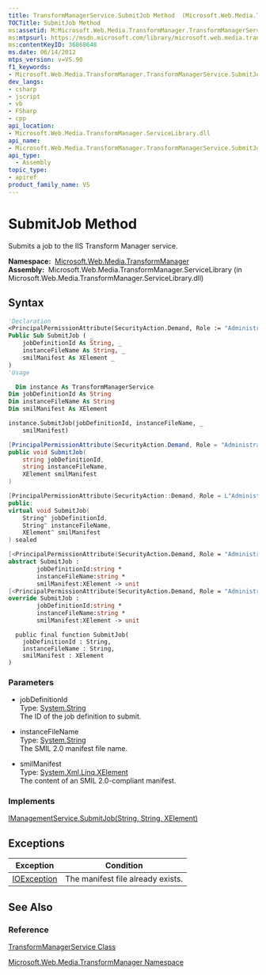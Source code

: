 ```yaml
---
title: TransformManagerService.SubmitJob Method  (Microsoft.Web.Media.TransformManager)
TOCTitle: SubmitJob Method
ms:assetid: M:Microsoft.Web.Media.TransformManager.TransformManagerService.SubmitJob(System.String,System.String,System.Xml.Linq.XElement)
ms:mtpsurl: https://msdn.microsoft.com/library/microsoft.web.media.transformmanager.transformmanagerservice.submitjob(v=VS.90)
ms:contentKeyID: 36868648
ms.date: 06/14/2012
mtps_version: v=VS.90
f1_keywords:
- Microsoft.Web.Media.TransformManager.TransformManagerService.SubmitJob
dev_langs:
- csharp
- jscript
- vb
- FSharp
- cpp
api_location:
- Microsoft.Web.Media.TransformManager.ServiceLibrary.dll
api_name:
- Microsoft.Web.Media.TransformManager.TransformManagerService.SubmitJob
api_type:
  - Assembly
topic_type:
- apiref
product_family_name: VS
---
```


# SubmitJob Method

Submits a job to the IIS Transform Manager service.

**Namespace:**  [Microsoft.Web.Media.TransformManager](microsoft-web-media-transformmanager-namespace.md)  
**Assembly:**  Microsoft.Web.Media.TransformManager.ServiceLibrary (in Microsoft.Web.Media.TransformManager.ServiceLibrary.dll)

## Syntax

```vb
'Declaration
<PrincipalPermissionAttribute(SecurityAction.Demand, Role := "Administrators")> _
Public Sub SubmitJob ( _
    jobDefinitionId As String, _
    instanceFileName As String, _
    smilManifest As XElement _
)
'Usage

  Dim instance As TransformManagerService
Dim jobDefinitionId As String
Dim instanceFileName As String
Dim smilManifest As XElement

instance.SubmitJob(jobDefinitionId, instanceFileName, _
    smilManifest)
```

```csharp
[PrincipalPermissionAttribute(SecurityAction.Demand, Role = "Administrators")]
public void SubmitJob(
    string jobDefinitionId,
    string instanceFileName,
    XElement smilManifest
)
```

```cpp
[PrincipalPermissionAttribute(SecurityAction::Demand, Role = L"Administrators")]
public:
virtual void SubmitJob(
    String^ jobDefinitionId, 
    String^ instanceFileName, 
    XElement^ smilManifest
) sealed
```

``` fsharp
[<PrincipalPermissionAttribute(SecurityAction.Demand, Role = "Administrators")>]
abstract SubmitJob : 
        jobDefinitionId:string * 
        instanceFileName:string * 
        smilManifest:XElement -> unit 
[<PrincipalPermissionAttribute(SecurityAction.Demand, Role = "Administrators")>]
override SubmitJob : 
        jobDefinitionId:string * 
        instanceFileName:string * 
        smilManifest:XElement -> unit 
```

```jscript
  public final function SubmitJob(
    jobDefinitionId : String, 
    instanceFileName : String, 
    smilManifest : XElement
)
```

### Parameters

  - jobDefinitionId  
    Type: [System.String](https://msdn.microsoft.com/library/s1wwdcbf)  
    The ID of the job definition to submit.  

<!-- end list -->

  - instanceFileName  
    Type: [System.String](https://msdn.microsoft.com/library/s1wwdcbf)  
    The SMIL 2.0 manifest file name.  

<!-- end list -->

  - smilManifest  
    Type: [System.Xml.Linq.XElement](https://msdn.microsoft.com/library/bb340098)  
    The content of an SMIL 2.0-compliant manifest.  

### Implements

[IManagementService.SubmitJob(String, String, XElement)](imanagementservice-submitjob-method-microsoft-web-media-transformmanager.md)  

## Exceptions

|Exception|Condition|
|--- |--- |
|[IOException](https://msdn.microsoft.com/library/hccy4eyd)|The manifest file already exists.|

## See Also

### Reference

[TransformManagerService Class](transformmanagerservice-class-microsoft-web-media-transformmanager.md)

[Microsoft.Web.Media.TransformManager Namespace](microsoft-web-media-transformmanager-namespace.md)


